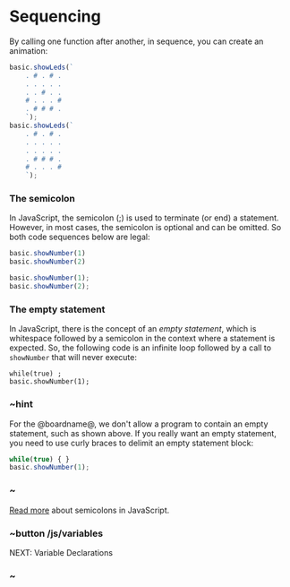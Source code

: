 # Sequencing

By calling one function after another, in sequence, you can create an animation:

```typescript
basic.showLeds(`
    . # . # .
    . . . . .
    . . # . .
    # . . . #
    . # # # .
    `);
basic.showLeds(`
    . # . # .
    . . . . .
    . . . . .
    . # # # .
    # . . . #
    `);
```

### The semicolon

In JavaScript, the semicolon (;) is used to terminate (or end) a statement. However, in most cases, the semicolon is optional and can be omitted. So both code sequences below are legal:

```typescript
basic.showNumber(1)
basic.showNumber(2)
```

```typescript
basic.showNumber(1); 
basic.showNumber(2);
```

### The empty statement

In JavaScript, there is the concept of an *empty statement*, which is whitespace followed by a semicolon in the context where a statement is expected. So, the following code is an infinite loop followed by a call to `showNumber` that will never execute:

```typescript-ignore
while(true) ;
basic.showNumber(1);
```

### ~hint

For the @boardname@, we don't allow a program to contain an empty statement, such as shown above. If you really want an empty statement, you need to use curly braces to delimit an empty statement block:

```typescript
while(true) { } 
basic.showNumber(1);
```

### ~

[Read more](http://inimino.org/~inimino/blog/javascript_semicolons) about semicolons in JavaScript.

### ~button /js/variables

NEXT: Variable Declarations

### ~